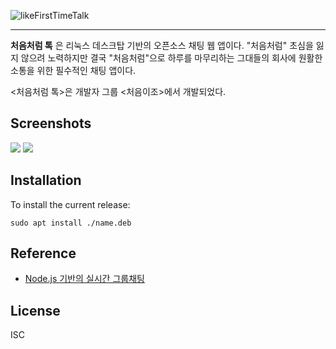 ![likeFirstTimeTalk](./img/likeFirstTimeTalk.png)

-----------------


**처음처럼 톡** 은 리눅스 데스크탑 기반의 오픈소스 채팅 웹 앱이다. "처음처럼" 초심을 잃지 않으려 노력하지만 결국 "처음처럼"으로 하루를 마무리하는 그대들의 회사에 원활한 소통을 위한 필수적인 채팅 앱이다. 

<처음처럼 톡>은 개발자 그룹 <처음이조>에서 개발되었다. 


## Screenshots 
<img src="https://github.com/HochulHwang/node-chat/tree/master/my-app/assets/img/screen-login.png">

<img src="https://github.com/HochulHwang/node-chat/tree/master/my-app/assets/img/screen-chat.png">


## Installation

To install the current release:

```
sudo apt install ./name.deb
```


## Reference

*   [Node.js 기반의 실시간 그룹채팅](http://codevkr.tistory.com/)


## License

ISC
